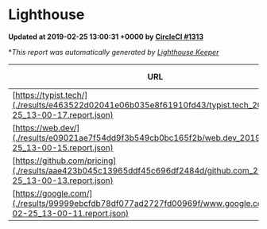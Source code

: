 
# Lighthouse

**Updated at 2019-02-25 13:00:31 +0000 by [CircleCI #1313](https://circleci.com/gh/ItinerisLtd/lighthouse-keeper-example/1313)**

**This report was automatically generated by [Lighthouse Keeper](https://github.com/itinerisltd/lighthouse-keeper)*

| URL | Performance | Accessibility | Best Practices | SEO | PWA | Updated At |
| --- | --- | --- | --- | --- | --- | --- |
| [https://typist.tech/](./results/e463522d02041e06b035e8f61910fd43/typist.tech_2019-02-25_13-00-17.report.json) | 1 |  |  |  |  | 2019-02-25T13:00:17.031Z |
| [https://web.dev/](./results/e09021ae7f54dd9f3b549cb0bc165f2b/web.dev_2019-02-25_13-00-15.report.json) | 0.89 | 0.93 | 1 | 0.91 | 1 | 2019-02-25T13:00:15.816Z |
| [https://github.com/pricing](./results/aae423b045c13965ddf45c696df2484d/github.com_2019-02-25_13-00-13.report.json) | 0.73 | 0.89 | 0.93 | 0.9 | 0.58 | 2019-02-25T13:00:13.184Z |
| [https://google.com/](./results/99999ebcfdb78df077ad2727fd00969f/www.google.com_2019-02-25_13-00-11.report.json) | 0.95 | 0.71 | 0.93 | 0.8 | 0.58 | 2019-02-25T13:00:11.737Z |
